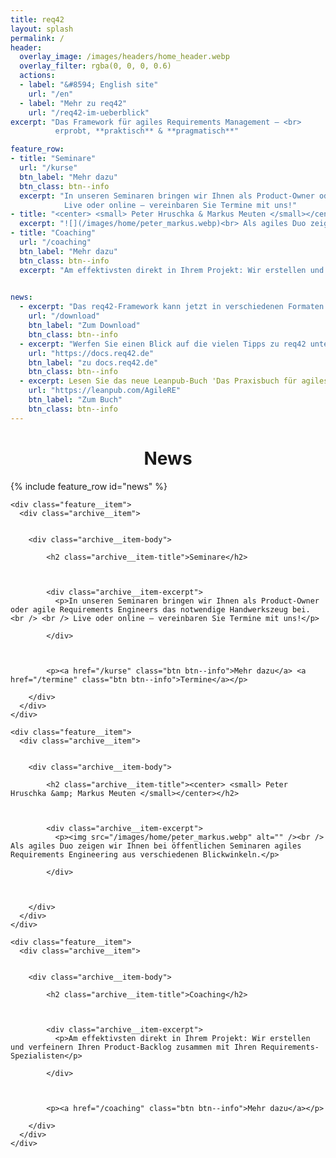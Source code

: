 ```yaml
---
title: req42
layout: splash
permalink: /
header:
  overlay_image: /images/headers/home_header.webp
  overlay_filter: rgba(0, 0, 0, 0.6)
  actions:
  - label: "&#8594; English site"
    url: "/en"
  - label: "Mehr zu req42"
    url: "/req42-im-ueberblick"
excerpt: "Das Framework für agiles Requirements Management – <br>
          erprobt, **praktisch** & **pragmatisch**"

feature_row:
- title: "Seminare"
  url: "/kurse"
  btn_label: "Mehr dazu"
  btn_class: btn--info
  excerpt: "In unseren Seminaren bringen wir Ihnen als Product-Owner oder agile Requirements Engineers das notwendige Handwerkszeug bei. <br> <br> 
            Live oder online – vereinbaren Sie Termine mit uns!"
- title: "<center> <small> Peter Hruschka & Markus Meuten </small></center>"
  excerpt: "![](/images/home/peter_markus.webp)<br> Als agiles Duo zeigen wir Ihnen bei öffentlichen Seminaren agiles Requirements Engineering aus verschiedenen Blickwinkeln."
- title: "Coaching"
  url: "/coaching"
  btn_label: "Mehr dazu"
  btn_class: btn--info
  excerpt: "Am effektivsten direkt in Ihrem Projekt: Wir erstellen und verfeinern Ihren Product-Backlog zusammen mit Ihren Requirements-Spezialisten"
  

news:
  - excerpt: "Das req42-Framework kann jetzt in verschiedenen Formaten heruntergeladen werden"
    url: "/download"
    btn_label: "Zum Download"
    btn_class: btn--info
  - excerpt: "Werfen Sie einen Blick auf die vielen Tipps zu req42 unter der neuen Docs-Website"
    url: "https://docs.req42.de"
    btn_label: "zu docs.req42.de"
    btn_class: btn--info
  - excerpt: Lesen Sie das neue Leanpub-Buch 'Das Praxisbuch für agiles Requirements Engineering'"
    url: "https://leanpub.com/AgileRE"
    btn_label: "Zum Buch"
    btn_class: btn--info
---
```


<div class="news_box">

<h1 style="text-align:center;"> News </h1>
{% include feature_row id="news" %}

</div>

<div class="feature__wrapper">


    <div class="feature__item">
      <div class="archive__item">
        

        <div class="archive__item-body">
          
            <h2 class="archive__item-title">Seminare</h2>
          

          
            <div class="archive__item-excerpt">
              <p>In unseren Seminaren bringen wir Ihnen als Product-Owner oder agile Requirements Engineers das notwendige Handwerkszeug bei. <br /> <br /> Live oder online – vereinbaren Sie Termine mit uns!</p>

            </div>
          

          
            <p><a href="/kurse" class="btn btn--info">Mehr dazu</a> <a href="/termine" class="btn btn--info">Termine</a></p>
          
        </div>
      </div>
    </div>
  
    <div class="feature__item">
      <div class="archive__item">
        

        <div class="archive__item-body">
          
            <h2 class="archive__item-title"><center> <small> Peter Hruschka &amp; Markus Meuten </small></center></h2>
          

          
            <div class="archive__item-excerpt">
              <p><img src="/images/home/peter_markus.webp" alt="" /><br /> Als agiles Duo zeigen wir Ihnen bei öffentlichen Seminaren agiles Requirements Engineering aus verschiedenen Blickwinkeln.</p>

            </div>
          

          
        </div>
      </div>
    </div>
  
    <div class="feature__item">
      <div class="archive__item">
        

        <div class="archive__item-body">
          
            <h2 class="archive__item-title">Coaching</h2>
          

          
            <div class="archive__item-excerpt">
              <p>Am effektivsten direkt in Ihrem Projekt: Wir erstellen und verfeinern Ihren Product-Backlog zusammen mit Ihren Requirements-Spezialisten</p>

            </div>
          

          
            <p><a href="/coaching" class="btn btn--info">Mehr dazu</a></p>
          
        </div>
      </div>
    </div>


</div>